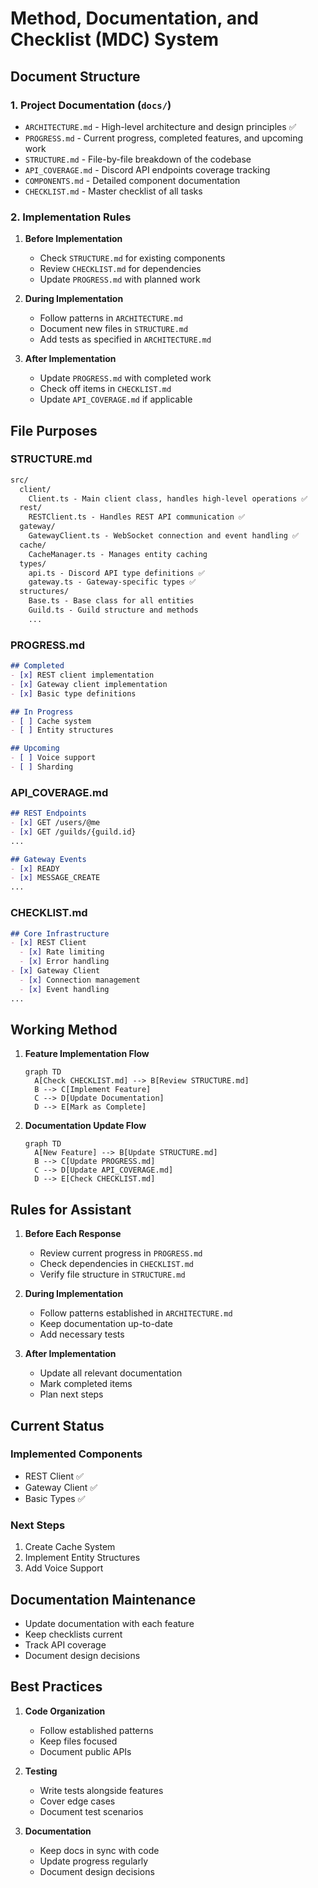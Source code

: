 # Method, Documentation, and Checklist (MDC) System

## Document Structure

### 1. Project Documentation (`docs/`)
- `ARCHITECTURE.md` - High-level architecture and design principles ✅
- `PROGRESS.md` - Current progress, completed features, and upcoming work
- `STRUCTURE.md` - File-by-file breakdown of the codebase
- `API_COVERAGE.md` - Discord API endpoints coverage tracking
- `COMPONENTS.md` - Detailed component documentation
- `CHECKLIST.md` - Master checklist of all tasks

### 2. Implementation Rules

1. **Before Implementation**
   - Check `STRUCTURE.md` for existing components
   - Review `CHECKLIST.md` for dependencies
   - Update `PROGRESS.md` with planned work

2. **During Implementation**
   - Follow patterns in `ARCHITECTURE.md`
   - Document new files in `STRUCTURE.md`
   - Add tests as specified in `ARCHITECTURE.md`

3. **After Implementation**
   - Update `PROGRESS.md` with completed work
   - Check off items in `CHECKLIST.md`
   - Update `API_COVERAGE.md` if applicable

## File Purposes

### STRUCTURE.md
```markdown
src/
  client/
    Client.ts - Main client class, handles high-level operations ✅
  rest/
    RESTClient.ts - Handles REST API communication ✅
  gateway/
    GatewayClient.ts - WebSocket connection and event handling ✅
  cache/
    CacheManager.ts - Manages entity caching
  types/
    api.ts - Discord API type definitions ✅
    gateway.ts - Gateway-specific types ✅
  structures/
    Base.ts - Base class for all entities
    Guild.ts - Guild structure and methods
    ...
```

### PROGRESS.md
```markdown
## Completed
- [x] REST client implementation
- [x] Gateway client implementation
- [x] Basic type definitions

## In Progress
- [ ] Cache system
- [ ] Entity structures

## Upcoming
- [ ] Voice support
- [ ] Sharding
```

### API_COVERAGE.md
```markdown
## REST Endpoints
- [x] GET /users/@me
- [x] GET /guilds/{guild.id}
...

## Gateway Events
- [x] READY
- [x] MESSAGE_CREATE
...
```

### CHECKLIST.md
```markdown
## Core Infrastructure
- [x] REST Client
  - [x] Rate limiting
  - [x] Error handling
- [x] Gateway Client
  - [x] Connection management
  - [x] Event handling
...
```

## Working Method

1. **Feature Implementation Flow**
   ```mermaid
   graph TD
     A[Check CHECKLIST.md] --> B[Review STRUCTURE.md]
     B --> C[Implement Feature]
     C --> D[Update Documentation]
     D --> E[Mark as Complete]
   ```

2. **Documentation Update Flow**
   ```mermaid
   graph TD
     A[New Feature] --> B[Update STRUCTURE.md]
     B --> C[Update PROGRESS.md]
     C --> D[Update API_COVERAGE.md]
     D --> E[Check CHECKLIST.md]
   ```

## Rules for Assistant

1. **Before Each Response**
   - Review current progress in `PROGRESS.md`
   - Check dependencies in `CHECKLIST.md`
   - Verify file structure in `STRUCTURE.md`

2. **During Implementation**
   - Follow patterns established in `ARCHITECTURE.md`
   - Keep documentation up-to-date
   - Add necessary tests

3. **After Implementation**
   - Update all relevant documentation
   - Mark completed items
   - Plan next steps

## Current Status

### Implemented Components
- REST Client ✅
- Gateway Client ✅
- Basic Types ✅

### Next Steps
1. Create Cache System
2. Implement Entity Structures
3. Add Voice Support

## Documentation Maintenance

- Update documentation with each feature
- Keep checklists current
- Track API coverage
- Document design decisions

## Best Practices

1. **Code Organization**
   - Follow established patterns
   - Keep files focused
   - Document public APIs

2. **Testing**
   - Write tests alongside features
   - Cover edge cases
   - Document test scenarios

3. **Documentation**
   - Keep docs in sync with code
   - Update progress regularly
   - Document design decisions 